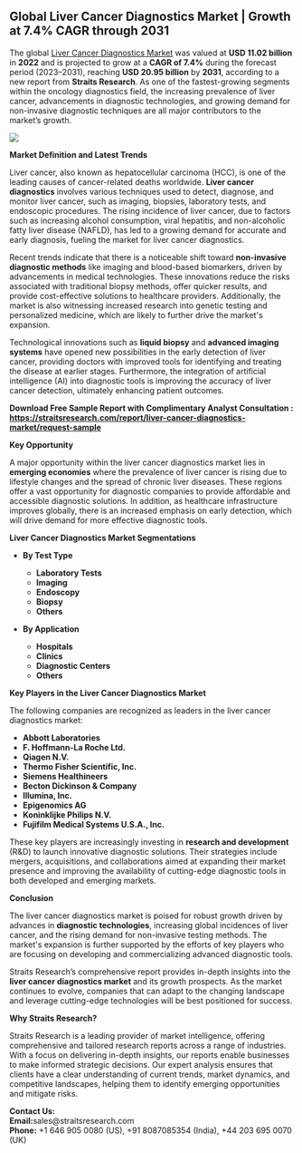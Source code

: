 <h2 data-start="" data-end="">Global Liver Cancer Diagnostics Market | Growth at 7.4% CAGR through 2031</h2>
<p data-start="" data-end="">The global <a href="https://straitsresearch.com/report/liver-cancer-diagnostics-market/">Liver Cancer Diagnostics Market</a>&nbsp;was valued at <strong data-start="" data-end="">USD 11.02 billion</strong> in <strong data-start="" data-end="">2022</strong> and is projected to grow at a <strong data-start="" data-end="">CAGR of 7.4%</strong> during the forecast period (2023&ndash;2031), reaching <strong data-start="" data-end="">USD 20.95 billion</strong> by <strong data-start="" data-end="">2031</strong>, according to a new report from <strong data-start="" data-end="">Straits Research</strong>. As one of the fastest-growing segments within the oncology diagnostics field, the increasing prevalence of liver cancer, advancements in diagnostic technologies, and growing demand for non-invasive diagnostic techniques are all major contributors to the market&rsquo;s growth.</p>
<img src="https://s3.us-east-1.wasabisys.com/talkin/upload/photos/2025/02/GDpDgeiYKujvPErbNpbP_18_f22f05963c748e50dd549fcac874f80e_image.jpg">

<p data-start="" data-end=""><strong data-start="" data-end="">Market Definition and Latest Trends</strong></p>
<p data-start="" data-end="">Liver cancer, also known as hepatocellular carcinoma (HCC), is one of the leading causes of cancer-related deaths worldwide. <strong data-start="" data-end="">Liver cancer diagnostics</strong> involves various techniques used to detect, diagnose, and monitor liver cancer, such as imaging, biopsies, laboratory tests, and endoscopic procedures. The rising incidence of liver cancer, due to factors such as increasing alcohol consumption, viral hepatitis, and non-alcoholic fatty liver disease (NAFLD), has led to a growing demand for accurate and early diagnosis, fueling the market for liver cancer diagnostics.</p>
<p data-start="" data-end="">Recent trends indicate that there is a noticeable shift toward <strong data-start="" data-end="">non-invasive diagnostic methods</strong> like imaging and blood-based biomarkers, driven by advancements in medical technologies. These innovations reduce the risks associated with traditional biopsy methods, offer quicker results, and provide cost-effective solutions to healthcare providers. Additionally, the market is also witnessing increased research into genetic testing and personalized medicine, which are likely to further drive the market's expansion.</p>
<p data-start="" data-end="">Technological innovations such as <strong data-start="" data-end="">liquid biopsy</strong> and <strong data-start="" data-end="">advanced imaging systems</strong> have opened new possibilities in the early detection of liver cancer, providing doctors with improved tools for identifying and treating the disease at earlier stages. Furthermore, the integration of artificial intelligence (AI) into diagnostic tools is improving the accuracy of liver cancer detection, ultimately enhancing patient outcomes.</p>
<p data-start="" data-end=""><strong>Download Free Sample Report with&nbsp;Complimentary Analyst Consultation : <a href="https://straitsresearch.com/report/liver-cancer-diagnostics-market/request-sample">https://straitsresearch.com/report/liver-cancer-diagnostics-market/request-sample</a><br /></strong></p>
<p data-start="" data-end=""><strong data-start="" data-end="">Key Opportunity</strong></p>
<p data-start="" data-end="">A major opportunity within the liver cancer diagnostics market lies in <strong data-start="" data-end="">emerging economies</strong> where the prevalence of liver cancer is rising due to lifestyle changes and the spread of chronic liver diseases. These regions offer a vast opportunity for diagnostic companies to provide affordable and accessible diagnostic solutions. In addition, as healthcare infrastructure improves globally, there is an increased emphasis on early detection, which will drive demand for more effective diagnostic tools.</p>
<p data-start="" data-end=""><strong data-start="" data-end="">Liver Cancer Diagnostics Market Segmentations</strong></p>
<ul data-start="" data-end="">
<li data-start="" data-end="">
<p data-start="" data-end=""><strong data-start="" data-end="">By Test Type</strong></p>
<ul data-start="" data-end="">
<li data-start="" data-end=""><strong data-start="" data-end="">Laboratory Tests</strong></li>
<li data-start="" data-end=""><strong data-start="" data-end="">Imaging</strong></li>
<li data-start="" data-end=""><strong data-start="" data-end="">Endoscopy</strong></li>
<li data-start="" data-end=""><strong data-start="" data-end="">Biopsy</strong></li>
<li data-start="" data-end=""><strong data-start="" data-end="">Others</strong></li>
</ul>
</li>
<li data-start="" data-end="">
<p data-start="" data-end=""><strong data-start="" data-end="">By Application</strong></p>
<ul data-start="" data-end="">
<li data-start="" data-end=""><strong data-start="" data-end="">Hospitals</strong></li>
<li data-start="" data-end=""><strong data-start="" data-end="">Clinics</strong></li>
<li data-start="" data-end=""><strong data-start="" data-end="">Diagnostic Centers</strong></li>
<li data-start="" data-end=""><strong data-start="" data-end="">Others</strong></li>
</ul>
</li>
</ul>
<p data-start="" data-end=""><strong data-start="" data-end="">Key Players in the Liver Cancer Diagnostics Market</strong></p>
<p data-start="" data-end="">The following companies are recognized as leaders in the liver cancer diagnostics market:</p>
<ul data-start="" data-end="">
<li data-start="" data-end=""><strong data-start="" data-end="">Abbott Laboratories</strong></li>
<li data-start="" data-end=""><strong data-start="" data-end="">F. Hoffmann-La Roche Ltd.</strong></li>
<li data-start="" data-end=""><strong data-start="" data-end="">Qiagen N.V.</strong></li>
<li data-start="" data-end=""><strong data-start="" data-end="">Thermo Fisher Scientific, Inc.</strong></li>
<li data-start="" data-end=""><strong data-start="" data-end="">Siemens Healthineers</strong></li>
<li data-start="" data-end=""><strong data-start="" data-end="">Becton Dickinson &amp; Company</strong></li>
<li data-start="" data-end=""><strong data-start="" data-end="">Illumina, Inc.</strong></li>
<li data-start="" data-end=""><strong data-start="" data-end=""><a target="" rel="" data-start="" data-end="">Epigenomics AG</a></strong></li>
<li data-start="" data-end=""><strong data-start="" data-end="">Koninklijke Philips N.V.</strong></li>
<li data-start="" data-end=""><strong data-start="" data-end="">Fujifilm Medical Systems U.S.A., Inc.</strong></li>
</ul>
<p data-start="" data-end="">These key players are increasingly investing in <strong data-start="" data-end="">research and development</strong> (R&amp;D) to launch innovative diagnostic solutions. Their strategies include mergers, acquisitions, and collaborations aimed at expanding their market presence and improving the availability of cutting-edge diagnostic tools in both developed and emerging markets.</p>
<p data-start="" data-end=""><strong data-start="" data-end="">Conclusion</strong></p>
<p data-start="" data-end="">The liver cancer diagnostics market is poised for robust growth driven by advances in <strong data-start="" data-end="">diagnostic technologies</strong>, increasing global incidences of liver cancer, and the rising demand for non-invasive testing methods. The market's expansion is further supported by the efforts of key players who are focusing on developing and commercializing advanced diagnostic tools.</p>
<p data-start="" data-end="">Straits Research&rsquo;s comprehensive report provides in-depth insights into the <strong data-start="" data-end="">liver cancer diagnostics market</strong> and its growth prospects. As the market continues to evolve, companies that can adapt to the changing landscape and leverage cutting-edge technologies will be best positioned for success.</p>
<p data-start="" data-end=""><strong data-start="" data-end="">Why Straits Research?</strong></p>
<p data-start="" data-end="">Straits Research is a leading provider of market intelligence, offering comprehensive and tailored research reports across a range of industries. With a focus on delivering in-depth insights, our reports enable businesses to make informed strategic decisions. Our expert analysis ensures that clients have a clear understanding of current trends, market dynamics, and competitive landscapes, helping them to identify emerging opportunities and mitigate risks.</p>
<p data-start="" data-end=""><strong data-start="" data-end="">Contact Us:</strong><br data-start="" data-end="" /><strong data-start="" data-end="">Email:</strong><a rel="" data-start="" data-end="">sales@straitsresearch.com</a><br data-start="" data-end="" /><strong data-start="" data-end="">Phone:</strong> +1 646 905 0080 (US), +91 8087085354 (India), +44 203 695 0070 (UK)</p>
